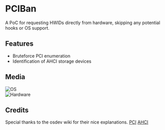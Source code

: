 # PCIBan
A PoC for requesting HWIDs directly from hardware, skipping any potential hooks or OS support.

## Features
* Bruteforce PCI enumeration
* Identification of AHCI storage devices

## Media
![OS](https://i.imgur.com/mZysQuW.png)  
![Hardware](https://i.imgur.com/NGw5zRc.png)

## Credits
Special thanks to the osdev wiki for their nice explanations.
[PCI](https://wiki.osdev.org/PCI)
[AHCI](https://wiki.osdev.org/AHCI)
